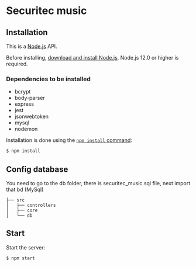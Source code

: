 # Securitec music

## Installation

This is a [Node.js](https://nodejs.org/en/) API.

Before installing, [download and install Node.js](https://nodejs.org/en/download/).
Node.js 12.0 or higher is required.
### Dependencies to be installed
- bcrypt
- body-parser
- express
- jest
- jsonwebtoken
- mysql
- nodemon

Installation is done using the
[`npm install` command](https://docs.npmjs.com/getting-started/installing-npm-packages-locally):

```bash
$ npm install
```
## Config  database
You need to go to the db folder, there is securitec_music.sql file, next import that bd (MySql)
  
  
    ├── src                    
    │   ├── controllers          
    │   ├── core         
    │   └── db              

## Start

Start the server:

```bash
$ npm start